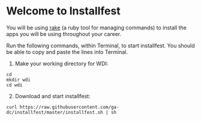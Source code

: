 # Welcome to Installfest

You will be using [rake](https://github.com/ruby/rake) (a ruby tool for managing commands) to install the apps you will be using throughout your career.

Run the following commands, within Terminal, to start installfest.  You should be able to copy and paste the lines into Terminal.


1. Make your working directory for WDI:
  ```
  cd
  mkdir wdi
  cd wdi
  ```

2. Download and start installfest:
  ```
  curl https://raw.githubusercontent.com/ga-dc/installfest/master/installfest.sh | sh
  ```
